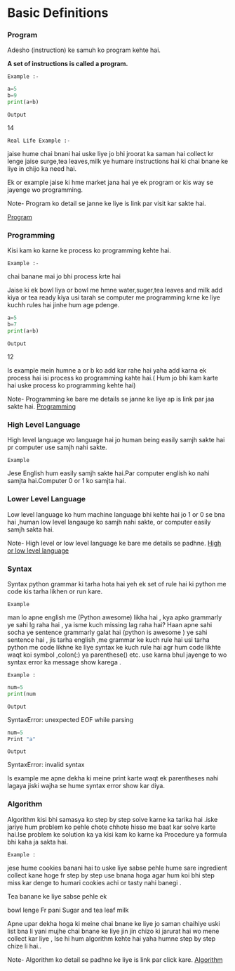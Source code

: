 # Basic Definitions


### Program

Adesho (instruction) ke samuh  ko program kehte hai. 

**A set of instructions is called a program.**

`Example :- `

```python
a=5
b=9
print(a+b)
 ```
`Output`

14  

`Real Life Example :-`

jaise hume chai bnani hai uske liye jo bhi jroorat ka saman hai collect kr lenge jaise surge,tea leaves,milk ye humare instructions hai ki chai bnane ke liye in chijo ka need hai. 

Ek or example jaise ki hme market jana hai ye ek program or kis way se jayenge wo programming.

Note- Program ko detail se janne ke liye is link par visit kar sakte hai.

[Program](https://youtu.be/SDxPjsRksw0)





### Programming

Kisi kam ko karne ke process ko programming kehte hai.

`Example :-`

chai banane mai jo bhi process krte hai

Jaise ki ek bowl liya or bowl me hmne water,suger,tea leaves and milk add kiya or tea ready kiya usi tarah se computer me programming krne ke liye kuchh rules hai jinhe hum age pdenge.
```python
a=5
b=7
print(a+b)
 ```
`Output`

12

Is example mein humne a or b ko add kar rahe hai yaha add karna ek process hai isi process ko programming kahte hai.( Hum jo bhi kam karte hai uske process ko programming kehte hai)

 Note- Programming ke bare me details se janne ke liye ap is link par jaa sakte hai.
[Programming](https://youtu.be/ZMMVf4Qv)
 


### High Level Language

High level language wo language hai  jo human being easily samjh sakte hai pr  computer use samjh nahi sakte.

`Example`

 Jese English hum easily samjh sakte hai.Par computer english ko nahi samjta hai.Computer 0 or 1 ko samjta hai.


### Lower Level Language

Low  level language ko hum machine language bhi kehte hai jo 1 or 0 se bna hai ,human low level langauge ko samjh nahi sakte, or computer easily samjh sakta hai.


Note- High level or low level language ke bare me details se padhne. [High or low level language](https://youtu.be/bqyVOEgDSj8) 



### Syntax 

Syntax  python grammar ki tarha hota hai yeh ek  set of rule hai ki python me code kis tarha likhen or run kare.

`Example`

 man lo apne english me (Python awesome) likha hai , kya apko grammarly ye sahi lg raha hai , ya isme kuch missing lag raha hai?
Haan apne sahi socha ye sentence grammarly galat hai (python is awesome ) ye sahi sentence hai , jis tarha english ,me grammar ke kuch rule hai usi tarha python me code likhne ke liye syntax ke kuch rule hai agr hum code likhte waqt koi symbol ,colon(:) ya parenthese()  etc. use karna bhul jayenge to wo syntax error  ka message show karega .

`Example :` 

```python
num=5
print(num
 ```
`Output`

SyntaxError: unexpected EOF while parsing

```python
num=5
Print "a"
 ```
`Output`

SyntaxError: invalid syntax

Is example me apne dekha ki meine print karte waqt  ek parentheses nahi lagaya jiski wajha se  hume syntax error show kar diya.


### Algorithm

Algorithm kisi bhi samasya ko step by step solve karne ka tarika hai .iske jariye hum problem ko pehle chote chhote hisso me baat kar solve karte hai.Ise problem ke solution ka ya kisi kam ko karne ka Procedure ya formula bhi kaha ja sakta hai.


`Example :`

jese hume cookies banani hai to uske liye sabse pehle hume sare ingredient collect kane hoge  fr step by step use bnana hoga agar hum koi bhi step miss kar denge to humari cookies achi or tasty nahi banegi .

Tea banane ke liye sabse pehle ek

bowl lenge
Fr pani 
Sugar and tea leaf
milk

Apne upar dekha hoga ki meine chai bnane ke liye jo saman chaihiye uski list bna li yani mujhe chai bnane ke liye jin jin chizo ki jarurat hai wo mene collect kar liye , Ise hi hum algorithm  kehte hai yaha humne step by step chize li hai..






Note- Algorithm ko detail se padhne ke liye is link par click kare.  [Algorithm](https://youtu.be/MvayENwOCNM) 



